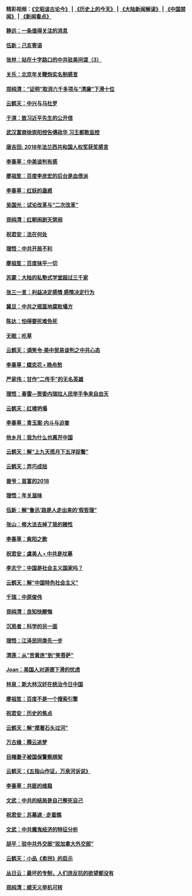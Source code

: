 #### 精彩视频：[《文昭谈古论今》](http://45.32.25.56/wenzhao) | [《历史上的今天》](http://45.32.25.56/today-in-history) | [《大陆新闻解读》](http://45.32.25.56/ntdtv-comedy) | [《中国禁闻》](http://45.32.25.56/ntdtv-news) | [《新闻看点》](http://45.32.25.56/news-insight) 

 #### [静远：一条值得关注的消息](../pages/nsc993/n11024470.md?t=02060031) 

#### [伍新：己亥寄语](../pages/nsc993/n11024543.md?t=02060031) 

#### [张林：站在十字路口的中共驻美间谍（3）](../pages/nsc993/n11023043.md?t=02060031) 

#### [关乐：北京年关鞭炮实名制感言](../pages/nsc993/n11022630.md?t=02060031) 

#### [郑纯清：“证明”取消六千多项与“清廉”下滑十位](../pages/nsc993/n11022638.md?t=02060031) 

#### [云鹤天：中兴与马杜罗](../pages/nsc993/n11022620.md?t=02060031) 

#### [于溟：致习近平先生的公开信](../pages/nsc993/n11022593.md?t=02060031) 

#### [武汉富商徐崇阳控告傅政华 习王都敢监控](../pages/nsc993/n11022212.md?t=02060031) 

#### [唐吉田: 2018年法兰西共和国人权奖获奖感言](../pages/nsc993/n11021537.md?t=02060031) 

#### [李春草：中美谈判有感](../pages/nsc993/n11019776.md?t=02060031) 

#### [廖祖笙：百度李彦宏的后台是血债派](../pages/nsc993/n11019767.md?t=02060031) 

#### [李春草：红妖的蛊惑](../pages/nsc993/n11017095.md?t=02060031) 

#### [吴国光：试论改革与“二次改革”](../pages/nsc993/n11017055.md?t=02060031) 

#### [郑纯清：红朝闹剧天禁闹](../pages/nsc993/n11017030.md?t=02060031) 

#### [祝君安：法在何处](../pages/nsc993/n11017021.md?t=02060031) 

#### [理悟：中共开局不利](../pages/nsc993/n11016938.md?t=02060031) 

#### [廖祖笙：百度抹平一切](../pages/nsc993/n11014925.md?t=02060031) 

#### [苏蒙：大陆的私塾式学堂超过三千家](../pages/nsc993/n11014334.md?t=02060031) 

#### [张三一言：利益决定感情 感情决定行为](../pages/nsc993/n11012463.md?t=02060031) 

#### [冀旦：中共之摇篮地腐败塌方](../pages/nsc993/n11009533.md?t=02060031) 

#### [陈达：怕得要死难免死](../pages/nsc993/n11009520.md?t=02060031) 

#### [无眠：吃草](../pages/nsc993/n11007940.md?t=02060031) 

#### [云鹤天：调笑令‧美中贸易谈判之中共心态](../pages/nsc993/n11007670.md?t=02060031) 

#### [李春草：蝶恋花  •  晚舟愁](../pages/nsc993/n11006605.md?t=02060031) 

#### [严家伟：甘作“二传手”的无名英雄](../pages/nsc993/n11005340.md?t=02060031) 

#### [理悟：春雷—贺委内瑞拉人民举手争来自由天](../pages/nsc993/n11005334.md?t=02060031) 

#### [云鹤天：红楼坍塌](../pages/nsc993/n11005318.md?t=02060031) 

#### [李春草：青玉案·内斗与迫害](../pages/nsc993/n11005306.md?t=02060031) 

#### [他乡月：我为什么也离开中国](../pages/nsc993/n11003553.md?t=02060031) 

#### [云鹤天：解“上九天揽月下五洋捉鳖”](../pages/nsc993/n11000750.md?t=02060031) 

#### [云鹤天：弄巧成拙](../pages/nsc993/n11000722.md?t=02060031) 

#### [兽爷：首富的2018](../pages/nsc993/n11000693.md?t=02060031) 

#### [理悟：年关滋味](../pages/nsc993/n10998847.md?t=02060031) 

#### [伍新：解“鲁迅‘路是人走出来的’假哲理”](../pages/nsc993/n10998777.md?t=02060031) 

#### [张山：修大法去掉了我的赌性](../pages/nsc993/n10997702.md?t=02060031) 

#### [李春草：紫阳之歌](../pages/nsc993/n10997679.md?t=02060031) 

#### [祝君安：虞美人 • 中共是坟墓](../pages/nsc993/n10996090.md?t=02060031) 

#### [李志宁：中国是社会主义国家吗？](../pages/nsc993/n10996097.md?t=02060031) 

#### [云鹤天：解“中国特色社会主义”](../pages/nsc993/n10996043.md?t=02060031) 

#### [千瑞：中原俊伟](../pages/nsc993/n10995401.md?t=02060031) 

#### [郑纯清：良知快醒悔](../pages/nsc993/n10995385.md?t=02060031) 

#### [沉思者：科学的另一面](../pages/nsc993/n10996074.md?t=02060031) 

#### [理悟：江泽民同类先一步](../pages/nsc993/n10995378.md?t=02060031) 

#### [清莲：从“苦黄连”到“笑菩萨”](../pages/nsc993/n10995466.md?t=02060031) 

#### [Joan：美国人对道德下滑的忧虑](../pages/nsc993/n10995424.md?t=02060031) 

#### [林泉：斯大林汉奸在统治今日中国](../pages/nsc993/n10995210.md?t=02060031) 

#### [廖祖笙：百度不是一个搜索引擎](../pages/nsc993/n10994961.md?t=02060031) 

#### [祝君安：历史的焦点](../pages/nsc993/n10994925.md?t=02060031) 

#### [云鹤天：解“摸著石头过河”](../pages/nsc993/n10993325.md?t=02060031) 

#### [万古缘：腾云追梦](../pages/nsc993/n10993120.md?t=02060031) 

#### [目睹妻子被国保警察绑架](../pages/nsc993/n10991525.md?t=02060031) 

#### [云鹤天：《五指山作证，万泉河诉说》](../pages/nsc993/n10991603.md?t=02060031) 

#### [李春草：共匪的维稳](../pages/nsc993/n10991348.md?t=02060031) 

#### [文武：中共的结局是自己整死自己](../pages/nsc993/n10989899.md?t=02060031) 

#### [祝君安：苏幕遮 · 走着瞧](../pages/nsc993/n10988901.md?t=02060031) 

#### [文武：中共魔鬼经济的特征分析](../pages/nsc993/n10987387.md?t=02060031) 

#### [胡平：驳中共外交部“驳加拿大外交部”](../pages/nsc993/n10987378.md?t=02060031) 

#### [云鹤天：小品《卖拐》的启示](../pages/nsc993/n10984392.md?t=02060031) 

#### [丛日云：最坏的专制，人们连反抗的欲望都没有](../pages/nsc993/n10984377.md?t=02060031) 

#### [郑纯清：顺天义举机可转](../pages/nsc993/n10984369.md?t=02060031) 

